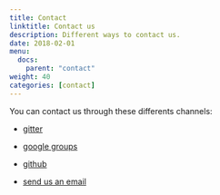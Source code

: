 ```yaml
---
title: Contact
linktitle: Contact us
description: Different ways to contact us.
date: 2018-02-01
menu:
  docs:
    parent: "contact"
weight: 40
categories: [contact]
---
```


You can contact us through these differents channels:


- [gitter](https://gitter.im/honeytrap/honeytrap)

- [google groups](https://groups.google.com/forum/#!forum/honeytrap-users)

- [github](https://www.github.com/honeytrap/honeytrap)

- [send us an email](mailto:contact@honeytrap.io)

